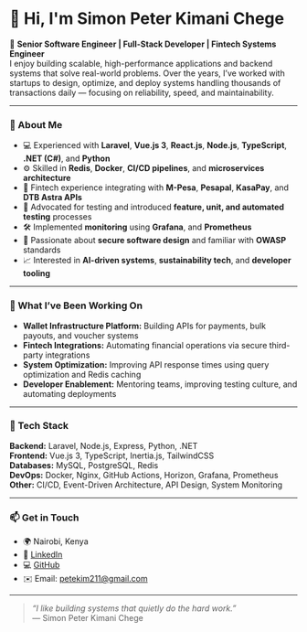 # 👋 Hi, I'm Simon Peter Kimani Chege  

🚀 **Senior Software Engineer | Full-Stack Developer | Fintech Systems Engineer**  
I enjoy building scalable, high-performance applications and backend systems that solve real-world problems. Over the years, I’ve worked with startups to design, optimize, and deploy systems handling thousands of transactions daily — focusing on reliability, speed, and maintainability.

---

### 🧠 About Me  
- 💻 Experienced with **Laravel**, **Vue.js 3**, **React.js**, **Node.js**, **TypeScript**, **.NET (C#)**, and **Python**  
- ⚙️ Skilled in **Redis**, **Docker**, **CI/CD pipelines**, and **microservices architecture**  
- 🧾 Fintech experience integrating with **M-Pesa**, **Pesapal**, **KasaPay**, and **DTB Astra APIs**  
- 🧪 Advocated for testing and introduced **feature, unit, and automated testing** processes  
- 🛠️ Implemented **monitoring** using **Grafana**, and **Prometheus** 
- 🔐 Passionate about **secure software design** and familiar with **OWASP** standards  
- 📈 Interested in **AI-driven systems**, **sustainability tech**, and **developer tooling**

---

### 💼 What I’ve Been Working On  
- **Wallet Infrastructure Platform:** Building APIs for payments, bulk payouts, and voucher systems  
- **Fintech Integrations:** Automating financial operations via secure third-party integrations  
- **System Optimization:** Improving API response times using query optimization and Redis caching  
- **Developer Enablement:** Mentoring teams, improving testing culture, and automating deployments  

---

### 🧰 Tech Stack  
**Backend:** Laravel, Node.js, Express, Python, .NET  
**Frontend:** Vue.js 3, TypeScript, Inertia.js, TailwindCSS  
**Databases:** MySQL, PostgreSQL, Redis  
**DevOps:** Docker, Nginx, GitHub Actions, Horizon, Grafana, Prometheus  
**Other:** CI/CD, Event-Driven Architecture, API Design, System Monitoring  

---

### 📫 Get in Touch  
- 🌍 Nairobi, Kenya  
- 💼 [LinkedIn](www.linkedin.com/in/simon-chege-ab313418a)  
- 💻 [GitHub](https://github.com/Chege-Simon)  
- ✉️ Email: [petekim211@gmail.com](mailto:petekim211@gmail.com)

---

> _“I like building systems that quietly do the hard work.”_  
> — Simon Peter Kimani Chege

